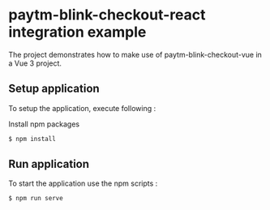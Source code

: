 # paytm-blink-checkout-react integration example

The project demonstrates how to make use of paytm-blink-checkout-vue in a Vue 3 project.

## Setup application

To setup the application, execute following :

Install npm packages

```sh
$ npm install
```

## Run application

To start the application use the npm scripts : 

```sh
$ npm run serve
```